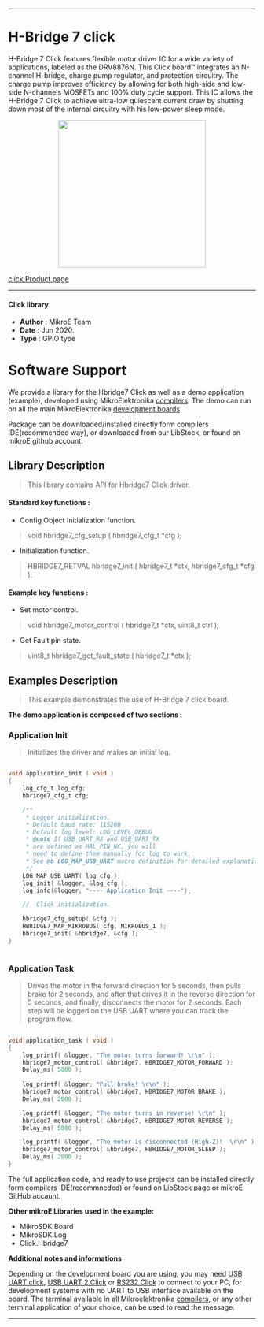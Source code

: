 
---
# H-Bridge 7 click

H-Bridge 7 Click features flexible motor driver IC for a wide variety of applications, labeled as the DRV8876N. This Click board™ integrates an N-channel H-bridge, charge pump regulator, and protection circuitry. The charge pump improves efficiency by allowing for both high-side and low-side N-channels MOSFETs and 100% duty cycle support. This IC allows the H-Bridge 7 Click to achieve ultra-low quiescent current draw by shutting down most of the internal circuitry with his low-power sleep mode.

<p align="center">
  <img src="https://download.mikroe.com/images/click_for_ide/hbridge7_click.png" height=300px>
</p>

[click Product page](https://www.mikroe.com/h-bridge-7-click)

---


#### Click library 

- **Author**        : MikroE Team
- **Date**          : Jun 2020.
- **Type**          : GPIO type


# Software Support

We provide a library for the Hbridge7 Click 
as well as a demo application (example), developed using MikroElektronika 
[compilers](https://shop.mikroe.com/compilers). 
The demo can run on all the main MikroElektronika [development boards](https://shop.mikroe.com/development-boards).

Package can be downloaded/installed directly form compilers IDE(recommended way), or downloaded from our LibStock, or found on mikroE github account. 

## Library Description

> This library contains API for Hbridge7 Click driver.

#### Standard key functions :

- Config Object Initialization function.
> void hbridge7_cfg_setup ( hbridge7_cfg_t *cfg ); 
 
- Initialization function.
> HBRIDGE7_RETVAL hbridge7_init ( hbridge7_t *ctx, hbridge7_cfg_t *cfg );


#### Example key functions :
 
- Set motor control.
> void hbridge7_motor_control ( hbridge7_t *ctx, uint8_t ctrl );

- Get Fault pin state.
> uint8_t hbridge7_get_fault_state ( hbridge7_t *ctx );

## Examples Description

> This example demonstrates the use of H-Bridge 7 click board.

**The demo application is composed of two sections :**

### Application Init 

> Initializes the driver and makes an initial log.

```c

void application_init ( void )
{
    log_cfg_t log_cfg;
    hbridge7_cfg_t cfg;

    /** 
     * Logger initialization.
     * Default baud rate: 115200
     * Default log level: LOG_LEVEL_DEBUG
     * @note If USB_UART_RX and USB_UART_TX 
     * are defined as HAL_PIN_NC, you will 
     * need to define them manually for log to work. 
     * See @b LOG_MAP_USB_UART macro definition for detailed explanation.
     */
    LOG_MAP_USB_UART( log_cfg );
    log_init( &logger, &log_cfg );
    log_info(&logger, "---- Application Init ----");

    //  Click initialization.

    hbridge7_cfg_setup( &cfg );
    HBRIDGE7_MAP_MIKROBUS( cfg, MIKROBUS_1 );
    hbridge7_init( &hbridge7, &cfg );
}
  
```

### Application Task

> Drives the motor in the forward direction for 5 seconds, then pulls brake for 2 seconds, 
> and after that drives it in the reverse direction for 5 seconds, and finally, 
> disconnects the motor for 2 seconds. Each step will be logged on the USB UART where
> you can track the program flow.

```c

void application_task ( void )
{
    log_printf( &logger, "The motor turns forward! \r\n" );
    hbridge7_motor_control( &hbridge7, HBRIDGE7_MOTOR_FORWARD );
    Delay_ms( 5000 );
    
    log_printf( &logger, "Pull brake! \r\n" );
    hbridge7_motor_control( &hbridge7, HBRIDGE7_MOTOR_BRAKE );
    Delay_ms( 2000 );

    log_printf( &logger, "The motor turns in reverse! \r\n" );
    hbridge7_motor_control( &hbridge7, HBRIDGE7_MOTOR_REVERSE );
    Delay_ms( 5000 );

    log_printf( &logger, "The motor is disconnected (High-Z)!  \r\n" );
    hbridge7_motor_control( &hbridge7, HBRIDGE7_MOTOR_SLEEP );
    Delay_ms( 2000 );
}   

```

The full application code, and ready to use projects can be  installed directly form compilers IDE(recommneded) or found on LibStock page or mikroE GitHub accaunt.

**Other mikroE Libraries used in the example:** 

- MikroSDK.Board
- MikroSDK.Log
- Click.Hbridge7

**Additional notes and informations**

Depending on the development board you are using, you may need 
[USB UART click](https://shop.mikroe.com/usb-uart-click), 
[USB UART 2 Click](https://shop.mikroe.com/usb-uart-2-click) or 
[RS232 Click](https://shop.mikroe.com/rs232-click) to connect to your PC, for 
development systems with no UART to USB interface available on the board. The 
terminal available in all Mikroelektronika 
[compilers](https://shop.mikroe.com/compilers), or any other terminal application 
of your choice, can be used to read the message.



---
